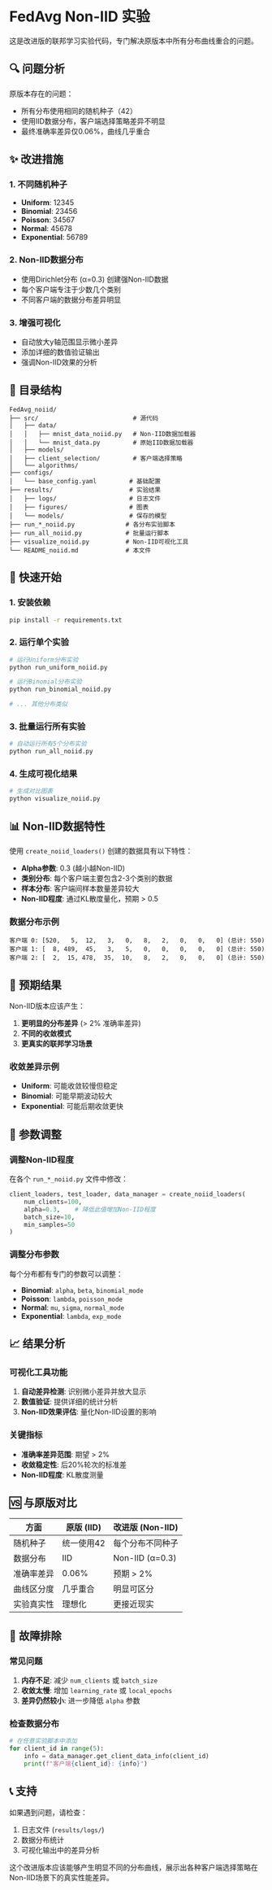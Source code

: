 # FedAvg Non-IID 实验

这是改进版的联邦学习实验代码，专门解决原版本中所有分布曲线重合的问题。

## 🔍 问题分析

原版本存在的问题：
- 所有分布使用相同的随机种子（42）
- 使用IID数据分布，客户端选择策略差异不明显  
- 最终准确率差异仅0.06%，曲线几乎重合

## ✨ 改进措施

### 1. 不同随机种子
- **Uniform**: 12345
- **Binomial**: 23456  
- **Poisson**: 34567
- **Normal**: 45678
- **Exponential**: 56789

### 2. Non-IID数据分布
- 使用Dirichlet分布 (α=0.3) 创建强Non-IID数据
- 每个客户端专注于少数几个类别
- 不同客户端的数据分布差异明显

### 3. 增强可视化
- 自动放大y轴范围显示微小差异
- 添加详细的数值验证输出
- 强调Non-IID效果的分析

## 📁 目录结构

```
FedAvg_noiid/
├── src/                          # 源代码
│   ├── data/
│   │   ├── mnist_data_noiid.py   # Non-IID数据加载器
│   │   └── mnist_data.py         # 原始IID数据加载器
│   ├── models/
│   ├── client_selection/         # 客户端选择策略
│   └── algorithms/
├── configs/
│   └── base_config.yaml         # 基础配置
├── results/                     # 实验结果
│   ├── logs/                    # 日志文件
│   ├── figures/                 # 图表
│   └── models/                  # 保存的模型
├── run_*_noiid.py              # 各分布实验脚本
├── run_all_noiid.py            # 批量运行脚本
├── visualize_noiid.py          # Non-IID可视化工具
└── README_noiid.md             # 本文件
```

## 🚀 快速开始

### 1. 安装依赖
```bash
pip install -r requirements.txt
```

### 2. 运行单个实验
```bash
# 运行Uniform分布实验
python run_uniform_noiid.py

# 运行Binomial分布实验  
python run_binomial_noiid.py

# ... 其他分布类似
```

### 3. 批量运行所有实验
```bash
# 自动运行所有5个分布实验
python run_all_noiid.py
```

### 4. 生成可视化结果
```bash
# 生成对比图表
python visualize_noiid.py
```

## 📊 Non-IID数据特性

使用 `create_noiid_loaders()` 创建的数据具有以下特性：

- **Alpha参数**: 0.3 (越小越Non-IID)
- **类别分布**: 每个客户端主要包含2-3个类别的数据
- **样本分布**: 客户端间样本数量差异较大
- **Non-IID程度**: 通过KL散度量化，预期 > 0.5

### 数据分布示例
```
客户端 0: [520,   5,  12,   3,   0,   8,   2,   0,   0,   0] (总计: 550)
客户端 1: [  8, 489,  45,   3,   5,   0,   0,   0,   0,   0] (总计: 550)
客户端 2: [  2,  15, 478,  35,  10,   8,   2,   0,   0,   0] (总计: 550)
```

## 🎯 预期结果

Non-IID版本应该产生：

1. **更明显的分布差异** (> 2% 准确率差异)
2. **不同的收敛模式** 
3. **更真实的联邦学习场景**

### 收敛差异示例
- **Uniform**: 可能收敛较慢但稳定
- **Binomial**: 可能早期波动较大
- **Exponential**: 可能后期收敛更快

## 🔧 参数调整

### 调整Non-IID程度
在各个 `run_*_noiid.py` 文件中修改：
```python
client_loaders, test_loader, data_manager = create_noiid_loaders(
    num_clients=100,
    alpha=0.3,    # 降低此值增加Non-IID程度
    batch_size=10,
    min_samples=50
)
```

### 调整分布参数
每个分布都有专门的参数可以调整：
- **Binomial**: `alpha`, `beta`, `binomial_mode`
- **Poisson**: `lambda`, `poisson_mode`  
- **Normal**: `mu`, `sigma`, `normal_mode`
- **Exponential**: `lambda`, `exp_mode`

## 📈 结果分析

### 可视化工具功能
1. **自动差异检测**: 识别微小差异并放大显示
2. **数值验证**: 提供详细的统计分析
3. **Non-IID效果评估**: 量化Non-IID设置的影响

### 关键指标
- **准确率差异范围**: 期望 > 2%
- **收敛稳定性**: 后20%轮次的标准差
- **Non-IID程度**: KL散度测量

## 🆚 与原版对比

| 方面 | 原版 (IID) | 改进版 (Non-IID) |
|-----|-----------|----------------|
| 随机种子 | 统一使用42 | 每个分布不同种子 |
| 数据分布 | IID | Non-IID (α=0.3) |
| 准确率差异 | 0.06% | 预期 > 2% |
| 曲线区分度 | 几乎重合 | 明显可区分 |
| 实验真实性 | 理想化 | 更接近现实 |

## 🐛 故障排除

### 常见问题

1. **内存不足**: 减少 `num_clients` 或 `batch_size`
2. **收敛太慢**: 增加 `learning_rate` 或 `local_epochs`  
3. **差异仍然较小**: 进一步降低 `alpha` 参数

### 检查数据分布
```python
# 在任意实验脚本中添加
for client_id in range(5):
    info = data_manager.get_client_data_info(client_id)
    print(f"客户端{client_id}: {info}")
```

## 📞 支持

如果遇到问题，请检查：
1. 日志文件 (`results/logs/`)
2. 数据分布统计
3. 可视化输出中的差异分析

这个改进版本应该能够产生明显不同的分布曲线，展示出各种客户端选择策略在Non-IID场景下的真实性能差异。
